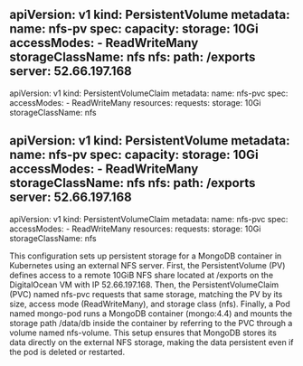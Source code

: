 apiVersion: v1
kind: PersistentVolume
metadata:
  name: nfs-pv
spec:
  capacity:
    storage: 10Gi
  accessModes:
    - ReadWriteMany
  storageClassName: nfs
  nfs:
    path: /exports
    server: 52.66.197.168
---
apiVersion: v1
kind: PersistentVolumeClaim
metadata:
  name: nfs-pvc
spec:
  accessModes:
    - ReadWriteMany
  resources:
    requests:
      storage: 10Gi
  storageClassName: nfs

<!-- =========================== -->

apiVersion: v1
kind: PersistentVolume
metadata:
  name: nfs-pv
spec:
  capacity:
    storage: 10Gi
  accessModes:
    - ReadWriteMany
  storageClassName: nfs
  nfs:
    path: /exports
    server: 52.66.197.168
---
apiVersion: v1
kind: PersistentVolumeClaim
metadata:
  name: nfs-pvc
spec:
  accessModes:
    - ReadWriteMany
  resources:
    requests:
      storage: 10Gi
  storageClassName: nfs

<!-- =========================== -->

This configuration sets up persistent storage for a MongoDB container in Kubernetes using an external NFS server. First, the PersistentVolume (PV) defines access to a remote 10GiB NFS share located at /exports on the DigitalOcean VM with IP 52.66.197.168. Then, the PersistentVolumeClaim (PVC) named nfs-pvc requests that same storage, matching the PV by its size, access mode (ReadWriteMany), and storage class (nfs). Finally, a Pod named mongo-pod runs a MongoDB container (mongo:4.4) and mounts the storage path /data/db inside the container by referring to the PVC through a volume named nfs-volume. This setup ensures that MongoDB stores its data directly on the external NFS storage, making the data persistent even if the pod is deleted or restarted.